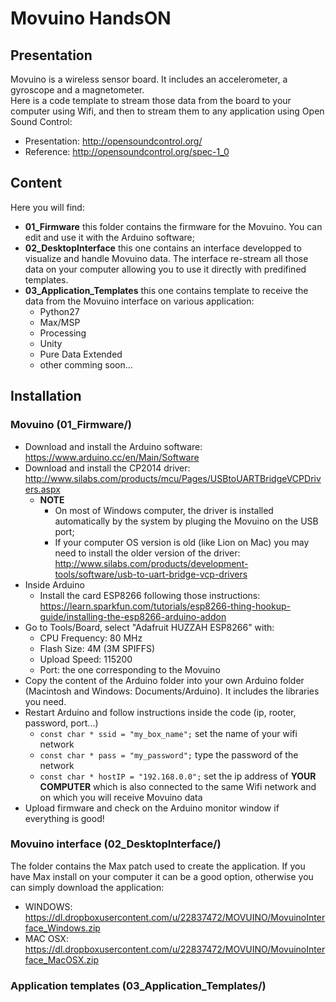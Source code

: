 # Movuino HandsON

## Presentation

Movuino is a wireless sensor board. It includes an accelerometer, a gyroscope and a magnetometer.  
Here is a code template to stream those data from the board to your computer using Wifi, and then to stream them to any application using Open Sound Control:
* Presentation:  http://opensoundcontrol.org/
* Reference: http://opensoundcontrol.org/spec-1_0

## Content
Here you will find:
* **01_Firmware** this folder contains the firmware for the Movuino. You can edit and use it with the Arduino software;
* **02_DesktopInterface** this one contains an interface developped to visualize and handle Movuino data. The interface re-stream all those data on your computer allowing you to use it directly with predifined templates.
* **03_Application_Templates** this one contains template to receive the data from the Movuino interface on various application:
   * Python27
   * Max/MSP
   * Processing
   * Unity
   * Pure Data Extended
   * other comming soon...

## Installation
  
### Movuino (01_Firmware/)
* Download and install the Arduino software: https://www.arduino.cc/en/Main/Software
* Download and install the CP2014 driver: http://www.silabs.com/products/mcu/Pages/USBtoUARTBridgeVCPDrivers.aspx
  * **NOTE**
    * On most of Windows computer, the driver is installed automatically by the system by pluging the Movuino on the USB port;
    * If your computer OS version is old (like Lion on Mac) you may need to install the older version of the driver: http://www.silabs.com/products/development-tools/software/usb-to-uart-bridge-vcp-drivers
* Inside Arduino
  * Install the card ESP8266 following those instructions: https://learn.sparkfun.com/tutorials/esp8266-thing-hookup-guide/installing-the-esp8266-arduino-addon
 * Go to Tools/Board, select "Adafruit HUZZAH ESP8266" with:
      * CPU Frequency: 80 MHz
      * Flash Size: 4M (3M SPIFFS)
      * Upload Speed: 115200
      * Port: the one corresponding to the Movuino
  * Copy the content of the Arduino folder into your own Arduino folder (Macintosh and Windows: Documents/Arduino). It includes the libraries you need.
  * Restart Arduino and follow instructions inside the code (ip, rooter, password, port...)
     * `const char * ssid = "my_box_name";` set the name of your wifi network
     * `const char * pass = "my_password";` type the password of the network
     * `const char * hostIP = "192.168.0.0";` set the ip address of **YOUR COMPUTER** which is also connected to the same Wifi network and on which you will receive Movuino data
  * Upload firmware and check on the Arduino monitor window if everything is good!
  
### Movuino interface (02_DesktopInterface/)
The folder contains the Max patch used to create the application. If you have Max install on your computer it can be a good option, otherwise you can simply download the application:
* WINDOWS: https://dl.dropboxusercontent.com/u/22837472/MOVUINO/MovuinoInterface_Windows.zip
* MAC OSX: https://dl.dropboxusercontent.com/u/22837472/MOVUINO/MovuinoInterface_MacOSX.zip

### Application templates (03_Application_Templates/)




